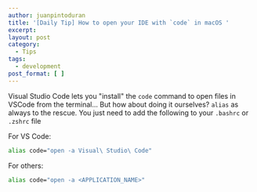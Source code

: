 ```yaml
---
author: juanpintoduran
title: '[Daily Tip] How to open your IDE with `code` in macOS '
excerpt:
layout: post
category:
  - Tips
tags:
  - development
post_format: [ ]
---
```


Visual Studio Code lets you "install" the `code` command to open files in VSCode from the terminal... But how about doing it ourselves? `alias` as always to the rescue. You just need to add the following to your `.bashrc` or `.zshrc` file

For VS Code:

```bash 
alias code="open -a Visual\ Studio\ Code"
```

For others:

```bash 
alias code="open -a <APPLICATION_NAME>"
```